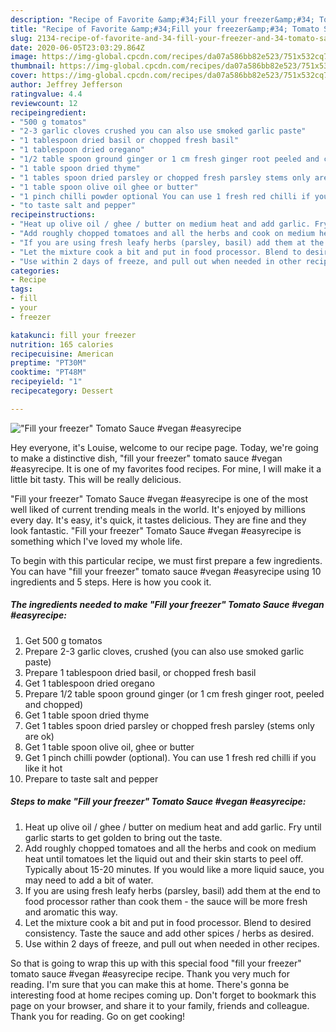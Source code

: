```yaml
---
description: "Recipe of Favorite &amp;#34;Fill your freezer&amp;#34; Tomato Sauce #vegan #easyrecipe"
title: "Recipe of Favorite &amp;#34;Fill your freezer&amp;#34; Tomato Sauce #vegan #easyrecipe"
slug: 2134-recipe-of-favorite-and-34-fill-your-freezer-and-34-tomato-sauce-vegan-easyrecipe
date: 2020-06-05T23:03:29.864Z
image: https://img-global.cpcdn.com/recipes/da07a586bb82e523/751x532cq70/fill-your-freezer-tomato-sauce-vegan-easyrecipe-recipe-main-photo.jpg
thumbnail: https://img-global.cpcdn.com/recipes/da07a586bb82e523/751x532cq70/fill-your-freezer-tomato-sauce-vegan-easyrecipe-recipe-main-photo.jpg
cover: https://img-global.cpcdn.com/recipes/da07a586bb82e523/751x532cq70/fill-your-freezer-tomato-sauce-vegan-easyrecipe-recipe-main-photo.jpg
author: Jeffrey Jefferson
ratingvalue: 4.4
reviewcount: 12
recipeingredient:
- "500 g tomatos"
- "2-3 garlic cloves crushed you can also use smoked garlic paste"
- "1 tablespoon dried basil or chopped fresh basil"
- "1 tablespoon dried oregano"
- "1/2 table spoon ground ginger or 1 cm fresh ginger root peeled and chopped"
- "1 table spoon dried thyme"
- "1 tables spoon dried parsley or chopped fresh parsley stems only are ok"
- "1 table spoon olive oil ghee or butter"
- "1 pinch chilli powder optional You can use 1 fresh red chilli if you like it hot"
- "to taste salt and pepper"
recipeinstructions:
- "Heat up olive oil / ghee / butter on medium heat and add garlic. Fry until garlic starts to get golden to bring out the taste."
- "Add roughly chopped tomatoes and all the herbs and cook on medium heat until tomatoes let the liquid out and their skin starts to peel off. Typically about 15-20 minutes. If you would like a more liquid sauce, you may need to add a bit of water."
- "If you are using fresh leafy herbs (parsley, basil) add them at the end to food processor rather than cook them - the sauce will be more fresh and aromatic this way."
- "Let the mixture cook a bit and put in food processor. Blend to desired consistency. Taste the sauce and add other spices / herbs as desired."
- "Use within 2 days of freeze, and pull out when needed in other recipes."
categories:
- Recipe
tags:
- fill
- your
- freezer

katakunci: fill your freezer 
nutrition: 165 calories
recipecuisine: American
preptime: "PT30M"
cooktime: "PT48M"
recipeyield: "1"
recipecategory: Dessert

---
```



![&#34;Fill your freezer&#34; Tomato Sauce #vegan #easyrecipe](https://img-global.cpcdn.com/recipes/da07a586bb82e523/751x532cq70/fill-your-freezer-tomato-sauce-vegan-easyrecipe-recipe-main-photo.jpg)

Hey everyone, it's Louise, welcome to our recipe page. Today, we're going to make a distinctive dish, &#34;fill your freezer&#34; tomato sauce #vegan #easyrecipe. It is one of my favorites food recipes. For mine, I will make it a little bit tasty. This will be really delicious.



&#34;Fill your freezer&#34; Tomato Sauce #vegan #easyrecipe is one of the most well liked of current trending meals in the world. It's enjoyed by millions every day. It's easy, it's quick, it tastes delicious. They are fine and they look fantastic. &#34;Fill your freezer&#34; Tomato Sauce #vegan #easyrecipe is something which I've loved my whole life.


To begin with this particular recipe, we must first prepare a few ingredients. You can have &#34;fill your freezer&#34; tomato sauce #vegan #easyrecipe using 10 ingredients and 5 steps. Here is how you cook it.

<!--inarticleads1-->

##### The ingredients needed to make &#34;Fill your freezer&#34; Tomato Sauce #vegan #easyrecipe:

1. Get 500 g tomatos
1. Prepare 2-3 garlic cloves, crushed (you can also use smoked garlic paste)
1. Prepare 1 tablespoon dried basil, or chopped fresh basil
1. Get 1 tablespoon dried oregano
1. Prepare 1/2 table spoon ground ginger (or 1 cm fresh ginger root, peeled and chopped)
1. Get 1 table spoon dried thyme
1. Get 1 tables spoon dried parsley or chopped fresh parsley (stems only are ok)
1. Get 1 table spoon olive oil, ghee or butter
1. Get 1 pinch chilli powder (optional). You can use 1 fresh red chilli if you like it hot
1. Prepare to taste salt and pepper




<!--inarticleads2-->

##### Steps to make &#34;Fill your freezer&#34; Tomato Sauce #vegan #easyrecipe:

1. Heat up olive oil / ghee / butter on medium heat and add garlic. Fry until garlic starts to get golden to bring out the taste.
1. Add roughly chopped tomatoes and all the herbs and cook on medium heat until tomatoes let the liquid out and their skin starts to peel off. Typically about 15-20 minutes. If you would like a more liquid sauce, you may need to add a bit of water.
1. If you are using fresh leafy herbs (parsley, basil) add them at the end to food processor rather than cook them - the sauce will be more fresh and aromatic this way.
1. Let the mixture cook a bit and put in food processor. Blend to desired consistency. Taste the sauce and add other spices / herbs as desired.
1. Use within 2 days of freeze, and pull out when needed in other recipes.




So that is going to wrap this up with this special food &#34;fill your freezer&#34; tomato sauce #vegan #easyrecipe recipe. Thank you very much for reading. I'm sure that you can make this at home. There's gonna be interesting food at home recipes coming up. Don't forget to bookmark this page on your browser, and share it to your family, friends and colleague. Thank you for reading. Go on get cooking!
